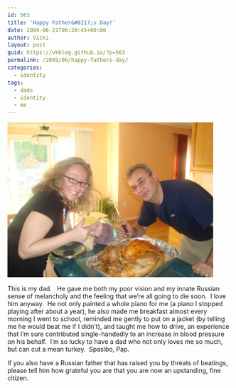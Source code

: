 ```yaml
---
id: 563
title: 'Happy Father&#8217;s Day!'
date: 2009-06-21T06:20:45+00:00
author: Vicki
layout: post
guid: https://vkblog.github.io/?p=563
permalink: /2009/06/happy-fathers-day/
categories:
  - identity
tags:
  - dads
  - identity
  - me
---
```

<p style="text-align: left;">
  <a href="https://raw.githubusercontent.com/vkblog/vkblog.github.io/master/public/img/2009/06/dsc00743.jpg"><img class="aligncenter size-full wp-image-564" title="dsc00743" src="https://raw.githubusercontent.com/vkblog/vkblog.github.io/master/public/img/2009/06/dsc00743.jpg" alt="dsc00743" width="463" height="348" /></a>
</p>

<p style="text-align: left;">
  This is my dad.   He gave me both my poor vision and my innate Russian sense of melancholy and the feeling that we&#8217;re all going to die soon.  I love him anyway.  He not only painted a whole piano for me (a piano I stopped playing after about a year), he also made me breakfast almost every morning I went to school, reminded me gently to put on a jacket (by telling me he would beat me if I didn&#8217;t), and taught me how to drive, an experience that I&#8217;m sure contributed single-handedly to an increase in blood pressure on his behalf.  I&#8217;m so lucky to have a dad who not only loves me so much, but can cut a mean turkey.  Spasibo, Pap.
</p>

<p style="text-align: left;">
  If you also have a Russian father that has raised you by threats of beatings, please tell him how grateful you are that you are now an upstanding, fine citizen.
</p>